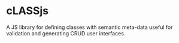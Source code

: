 # cLASSjs
A JS library for defining classes with semantic meta-data useful for validation and generating CRUD user interfaces.
